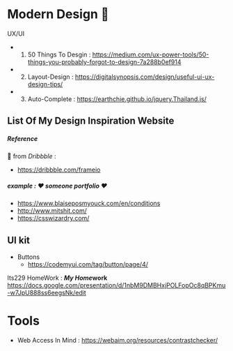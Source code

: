 # Modern Design :memo: 

UX/UI

- 1. 50 Things To Desgin : https://medium.com/ux-power-tools/50-things-you-probably-forgot-to-design-7a288b0ef914
- 2. Layout-Design : https://digitalsynopsis.com/design/useful-ui-ux-design-tips/
- 3. Auto-Complete : https://earthchie.github.io/jquery.Thailand.js/


List Of My Design Inspiration Website
- 

##### Reference 
:memo: from *Dribbble* : 
- https://dribbble.com/frameio

##### example : :heart: *someone portfolio* :heart:   
- https://www.blaiseposmyouck.com/en/conditions
- http://www.mitshit.com/
- https://csswizardry.com/


## UI kit
- Buttons
    - https://codemyui.com/tag/button/page/4/

Its229 HomeWork : ***My Home*work**
https://docs.google.com/presentation/d/1nbM9DMBHxjPOLFopOc8qBPKmu-w7JpU888ss6eegsNk/edit


# Tools
- Web Access In Mind : https://webaim.org/resources/contrastchecker/
